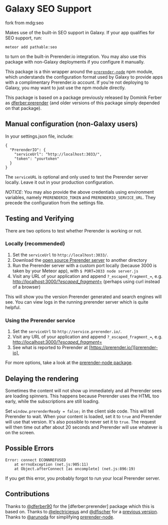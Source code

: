 Galaxy SEO Support
===

fork from mdg:seo

Makes use of the built-in SEO support in Galaxy. If your app qualifies for SEO support, run:

`meteor add pathable:seo`

to turn on the built-in Prerender.io integration.  You may also use this package with non-Galaxy deployments if you configure it manually.

This package is a thin wrapper around the [`prerender-node`](https://www.npmjs.com/package/prerender-node) npm module, which understands the configuration format used by Galaxy to provide apps with a complimentary Prerender.io account.  If you're not deploying to Galaxy, you may want to just use the npm module directly.

This package is based on a package previously released by Dominik Ferber as [dferber:prerender](https://github.com/dferber90/meteor-prerender/) (and older versions of this package simply depended on that package).

## Manual configuration (non-Galaxy users)

In your settings.json file, include:

```
{
  "PrerenderIO": {
    "serviceUrl": "http://localhost:3033/",
    "token": "yourtoken"
  }
}
```

The `serviceURL` is optional and only used to test the Prerender server locally.
Leave it out in your production configuration.

*NOTICE*: You may also provide the above credentials using environment variables, namely `PRERENDERIO_TOKEN` and `PRERENDERIO_SERVICE_URL`. They precede the configuration from the settings file.

## Testing and Verifying
There are two options to test whether Prerender is working or not.

### Locally (recommended)

1. Set the `serviceUrl` to `http://localhost:3033/`.
2. Download the [open source Prerender server](https://prerender.io/documentation/test-it) to another directory
3. Run the Prerender server with a custom port locally (because 3000 is taken by your Meteor app), with `$ PORT=3033 node server.js`
4. Visit any URL of your application and append `?_escaped_fragment_=`, e.g. [http://localhost:3000/?_escaped_fragment_=](http://localhost:3000/?_escaped_fragment_=) (perhaps using curl instead of a browser)

This will show you the version Prerender generated and search engines will see.
You can view logs in the running prerender server which is quite helpful.


### Using the Prerender service

1. Set the `serviceUrl` to `http://service.prerender.io/`.
2. Visit any URL of your application and append `?_escaped_fragment_=`, e.g. [http://localhost:3000/?_escaped_fragment_=](http://localhost:3000/?_escaped_fragment_=)
3. See what is reported to Prerender at [https://prerender.io/][prerender-io],

For more options, take a look at the [prerender-node package][prerender-node].


## Delaying the rendering

Sometimes the content will not show up immediately and all Prerender sees are loading spinners.
This happens because Prerender uses the HTML too early, while the subscriptions are still loading.

Set `window.prerenderReady = false;` in the client side code. This will tell Prerender to wait.
When your content is loaded, set it to `true` and Prerender will use that version.
It's also possible to never set it to `true`.
The request will then time out after about 20 seconds and Prerender will use whatever is on the screen.

## Possible Errors

```
Error: connect ECONNREFUSED
    at errnoException (net.js:905:11)
    at Object.afterConnect [as oncomplete] (net.js:896:19)
```
If you get this error, you probably forgot to run your local Prerender server.

## Contributions

Thanks to [@dferber90](https://github.com/dferber90) for the [dferber:prerender] package which this is based on.
Thanks to [@electricjesus](https://github.com/electricjesus) and [@dfischer][dfischer] for a [previous version](https://github.com/dfischer/meteor-prerenderio).
Thanks to [@arunoda](https://github.com/arunoda) for simplifying [prerender-node][prerender-node].

[prerender-node]: https://github.com/prerender/prerender-node
[prerender-io]: https://prerender.io/
[dfischer]: https://github.com/dfischer

